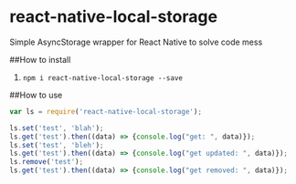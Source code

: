 # react-native-local-storage
Simple AsyncStorage wrapper for React Native to solve code mess

##How to install
1. `npm i react-native-local-storage --save`

##How to use
```Javascript
var ls = require('react-native-local-storage');
```
```Javascript
ls.set('test', 'blah');
ls.get('test').then((data) => {console.log("get: ", data)});
ls.set('test', 'bleh');
ls.get('test').then((data) => {console.log("get updated: ", data)});
ls.remove('test');
ls.get('test').then((data) => {console.log("get removed: ", data)});
```